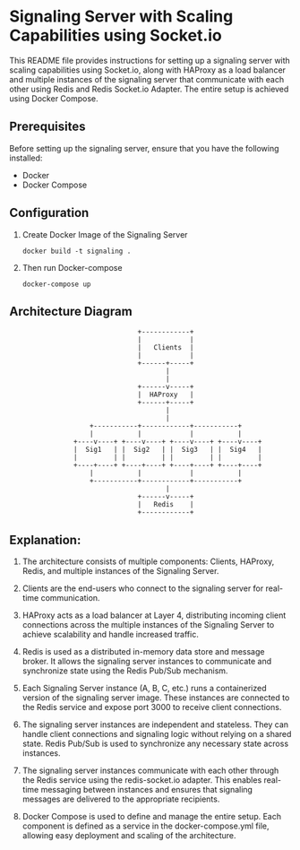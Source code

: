 # Signaling Server with Scaling Capabilities using Socket.io

This README file provides instructions for setting up a signaling server with scaling capabilities using Socket.io, along with HAProxy as a load balancer and multiple instances of the signaling server that communicate with each other using Redis and Redis Socket.io Adapter. The entire setup is achieved using Docker Compose.

## Prerequisites

Before setting up the signaling server, ensure that you have the following installed:

   * Docker
   * Docker Compose

## Configuration

1. Create Docker Image of the Signaling Server

    `docker build -t signaling .`

2. Then run Docker-compose

    `docker-compose up`


## Architecture Diagram

                                    +------------+
                                    |            |
                                    |   Clients  |
                                    |            |
                                    +------+-----+
                                           |
                                           |
                                    +------v-----+
                                    |  HAProxy   |
                                    +------+-----+
                                           |
                                           |
                        +-----------+------------+-----------+
                        |           |            |           |    
                    +----v----+ +----v----+ +----v----+ +----v----+
                    |  Sig1   | |  Sig2   | |  Sig3   | |  Sig4   |
                    |         | |         | |         | |         |
                    +----+----+ +----+----+ +----+----+ +----+----+
                        |           |            |           |
                        +-----------+------------+-----------+
                                           |
                                    +------v-----+
                                    |   Redis    |
                                    +------------+

## Explanation:

1. The architecture consists of multiple components: Clients, HAProxy, Redis, and multiple instances of the Signaling Server.

2. Clients are the end-users who connect to the signaling server for real-time communication.

3. HAProxy acts as a load balancer at Layer 4, distributing incoming client connections across the multiple instances of the Signaling Server to achieve scalability and handle increased traffic.

4. Redis is used as a distributed in-memory data store and message broker. It allows the signaling server instances to communicate and synchronize state using the Redis Pub/Sub mechanism.

5. Each Signaling Server instance (A, B, C, etc.) runs a containerized version of the signaling server image. These instances are connected to the Redis service and expose port 3000 to receive client connections.

6. The signaling server instances are independent and stateless. They can handle client connections and signaling logic without relying on a shared state. Redis Pub/Sub is used to synchronize any necessary state across instances.

7. The signaling server instances communicate with each other through the Redis service using the redis-socket.io adapter. This enables real-time messaging between instances and ensures that signaling messages are delivered to the appropriate recipients.

8. Docker Compose is used to define and manage the entire setup. Each component is defined as a service in the docker-compose.yml file, allowing easy deployment and scaling of the architecture.